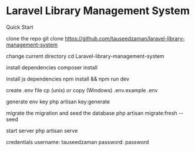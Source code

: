 # Laravel Library Management System

Quick Start

clone the repo
git clone https://github.com/tauseedzaman/laravel-library-management-system

change current directory
cd Laravel-library-management-system

install dependencies
composer install

install js dependencies
npm install && npm run dev

create .env file
cp (unix) or copy (Windows) .env.example .env

generate env key
php artisan key:generate

migrate the migration and seed the database
php artisan migrate:fresh --seed

start server
php artisan serve

credentials
username: tauseedzaman
password: password
